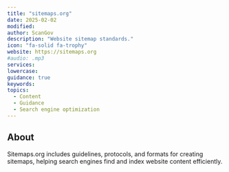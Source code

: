 ```yaml
---
title: "sitemaps.org"
date: 2025-02-02
modified: 
author: ScanGov
description: "Website sitemap standards."
icon: "fa-solid fa-trophy"
website: https://sitemaps.org
#audio: .mp3
services: 
lowercase: 
guidance: true
keywords: 
topics:
  - Content
  - Guidance
  - Search engine optimization
---
```


## About

Sitemaps.org includes guidelines, protocols, and formats for creating sitemaps, helping search engines find and index website content efficiently.